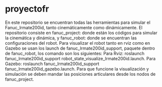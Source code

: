 # proyectofr
En este repositorio se encuentran todas las herramientas para simular el Fanuc_lrmate200id, tanto cinemáticamente como dinámicamente. El repositorio consiste en fanuc_project: donde están los códigos para simular la cinemática y dinámica, y fanuc_robot: donde se encuentran las configuraciones del robot. Para visualizar el robot tanto en rviz como en Gazebo se usan los launch de fanuc_lrmate200id_support, paquete dentro de fanuc_robot, los comando son los siguientes: Para Rviz: roslaunch fanuc_lrmate200id_support robot_state_visualize_lrmate200id.launch. Para Gazebo: roslaunch fanuc_lrmate200id_support fanuc_lrmate200id_gazebo.launch. Para que funcione la visualización y simulación se deben mandar las posiciones articulares desde los nodos de fanuc_project.
